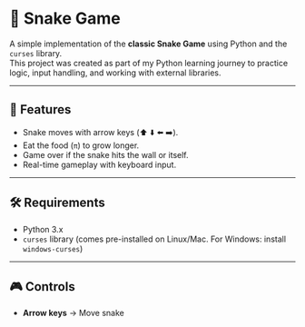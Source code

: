 # 🐍 Snake Game 

A simple implementation of the **classic Snake Game** using Python and the `curses` library.  
This project was created as part of my Python learning journey to practice logic, input handling, and working with external libraries.

---

## 🚀 Features
- Snake moves with arrow keys (⬆️ ⬇️ ⬅️ ➡️).
- Eat the food (`π`) to grow longer.
- Game over if the snake hits the wall or itself.
- Real-time gameplay with keyboard input.

---

## 🛠️ Requirements
- Python 3.x  
- `curses` library (comes pre-installed on Linux/Mac. For Windows: install `windows-curses`)


---

## 🎮 Controls
- **Arrow keys** → Move snake
